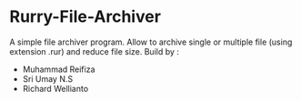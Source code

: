 # Rurry-File-Archiver
A simple file archiver program. Allow to archive single or multiple file (using extension .rur) and reduce file size.
Build by :
- Muhammad Reifiza
- Sri Umay N.S
- Richard Wellianto

